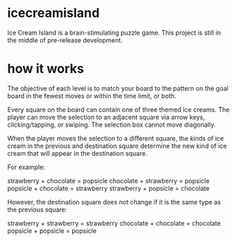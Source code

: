 icecreamisland
==============

Ice Cream Island is a brain-stimulating puzzle game.  This project is still in the middle of pre-release development.

how it works
==============
The objective of each level is to match your board to the pattern on the goal board in the fewest moves or within the time limit, or both.

Every square on the board can contain one of three themed ice creams.  The player can move the selection to an adjacent square via arrow keys, clicking/tapping, or swiping.  The selection box cannot move diagonally.

When the player moves the selection to a different square, the kinds of ice cream in the previous and destination square determine the new kind of ice cream that will appear in the destination square.  

For example:

strawberry + chocolate = popsicle
chocolate + strawberry = popsicle
popsicle + chocolate = strawberry
strawberry + popsicle = chocolate

However, the destination square does not change if it is the same type as the previous square:

strawberry + strawberry = strawberry
chocolate + chocolate = chocolate
popsicle + popsicle = popsicle